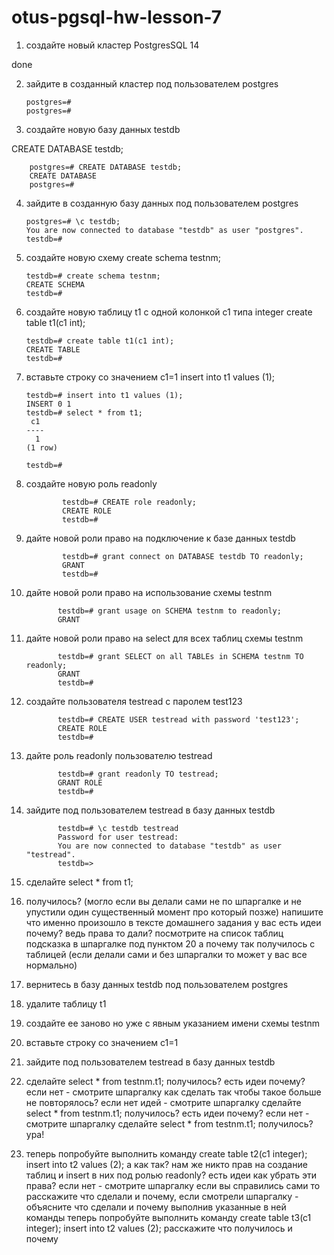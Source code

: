 # otus-pgsql-hw-lesson-7

1.  создайте новый кластер PostgresSQL 14

done

2.  зайдите в созданный кластер под пользователем postgres

        postgres=#
        postgres=#

3.  создайте новую базу данных testdb

CREATE DATABASE testdb;

        postgres=# CREATE DATABASE testdb;
        CREATE DATABASE
        postgres=#

4.  зайдите в созданную базу данных под пользователем postgres

        postgres=# \c testdb;
        You are now connected to database "testdb" as user "postgres".
        testdb=#

5.  создайте новую схему create schema testnm;

        testdb=# create schema testnm;
        CREATE SCHEMA
        testdb=#

6.  создайте новую таблицу t1 с одной колонкой c1 типа integer create table t1(c1 int);

        testdb=# create table t1(c1 int);
        CREATE TABLE
        testdb=#

7.  вставьте строку со значением c1=1 insert into t1 values (1);

        testdb=# insert into t1 values (1);
        INSERT 0 1
        testdb=# select * from t1;
         c1
        ----
          1
        (1 row)
        
        testdb=#


8.  создайте новую роль readonly

                testdb=# CREATE role readonly;
                CREATE ROLE
                testdb=#


9.  дайте новой роли право на подключение к базе данных testdb

                testdb=# grant connect on DATABASE testdb TO readonly;
                GRANT
                testdb=#


10.  дайте новой роли право на использование схемы testnm

                testdb=# grant usage on SCHEMA testnm to readonly;
                GRANT


11.  дайте новой роли право на select для всех таблиц схемы testnm

                testdb=# grant SELECT on all TABLEs in SCHEMA testnm TO readonly;
                GRANT
                testdb=#

12.  создайте пользователя testread с паролем test123

                testdb=# CREATE USER testread with password 'test123';
                CREATE ROLE
                testdb=#

13.  дайте роль readonly пользователю testread

                testdb=# grant readonly TO testread;
                GRANT ROLE
                testdb=#

14.  зайдите под пользователем testread в базу данных testdb

                testdb=# \c testdb testread
                Password for user testread:
                You are now connected to database "testdb" as user "testread".
                testdb=>

16.  сделайте select * from t1;

17.  получилось? (могло если вы делали сами не по шпаргалке и не упустили один существенный момент про который позже)
напишите что именно произошло в тексте домашнего задания
у вас есть идеи почему? ведь права то дали?
посмотрите на список таблиц
подсказка в шпаргалке под пунктом 20
а почему так получилось с таблицей (если делали сами и без шпаргалки то может у вас все нормально)


18.  вернитесь в базу данных testdb под пользователем postgres

19.  удалите таблицу t1

20.  создайте ее заново но уже с явным указанием имени схемы testnm

21.  вставьте строку со значением c1=1

22.  зайдите под пользователем testread в базу данных testdb

23.  сделайте select * from testnm.t1;
получилось?
есть идеи почему? если нет - смотрите шпаргалку
как сделать так чтобы такое больше не повторялось? если нет идей - смотрите шпаргалку
сделайте select * from testnm.t1;
получилось?
есть идеи почему? если нет - смотрите шпаргалку
сделайте select * from testnm.t1;
получилось?
ура!

24.  теперь попробуйте выполнить команду create table t2(c1 integer); insert into t2 values (2);
а как так? нам же никто прав на создание таблиц и insert в них под ролью readonly?
есть идеи как убрать эти права? если нет - смотрите шпаргалку
если вы справились сами то расскажите что сделали и почему, если смотрели шпаргалку - объясните что сделали и почему выполнив указанные в ней команды
теперь попробуйте выполнить команду create table t3(c1 integer); insert into t2 values (2);
расскажите что получилось и почему

